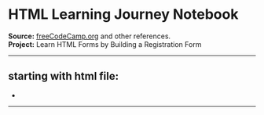 # HTML Learning Journey Notebook  
**Source:** [freeCodeCamp.org](https://www.freecodecamp.org) and other references.  
**Project:** Learn HTML Forms by Building a Registration Form

---
## starting with html file:

- 


---
